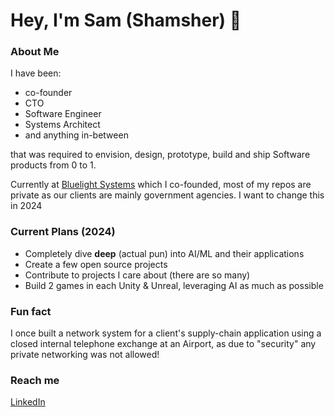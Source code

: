 # Hey, I'm Sam (Shamsher) 👋

### About Me

I have been:

* co-founder
* CTO
* Software Engineer
* Systems Architect
* and anything in-between

that was required to envision, design, prototype, build and ship Software products from 0 to 1.

Currently at [Bluelight Systems](https://bluelightsystems.net) which I co-founded, most of my repos are private as our clients are mainly government agencies.
I want to change this in 2024

### Current Plans (2024)

* Completely dive **deep** (actual pun) into AI/ML and their applications
* Create a few open source projects
* Contribute to projects I care about (there are so many)
* Build 2 games in each Unity & Unreal, leveraging AI as much as possible

### Fun fact

I once built a network system for a client's supply-chain application using a closed internal telephone exchange at an Airport, as due to "security" any private networking was not allowed!

### Reach me

[LinkedIn](https://www.linkedin.com/in/shamsher-singh-36766154/)


<!--
**Samanizer/samanizer** is a ✨ _special_ ✨ repository because its `README.md` (this file) appears on your GitHub profile.

Here are some ideas to get you started:

- 🔭 I’m currently working on ...
- 🌱 I’m currently learning ...
- 👯 I’m looking to collaborate on ...
- 🤔 I’m looking for help with ...
- 💬 Ask me about ...
- 📫 How to reach me: ...
- 😄 Pronouns: ...
- ⚡ Fun fact: ...
-->
